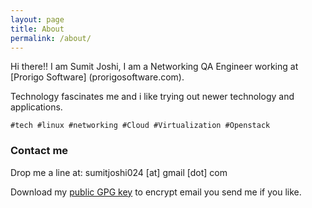 ```yaml
---
layout: page
title: About
permalink: /about/
---
```


Hi there!! I am Sumit Joshi, I am a Networking QA Engineer working at [Prorigo Software] (prorigosoftware.com).

Technology fascinates me and i like trying out newer technology and applications.

`#tech #linux #networking #Cloud #Virtualization #Openstack`

### Contact me

Drop me a line at: sumitjoshi024 [at] gmail [dot] com

Download my [public GPG key](/assets/public.asc) to encrypt email you send me if you like.
